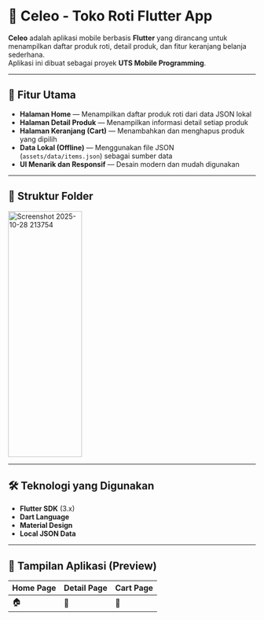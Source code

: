# 🍰 Celeo - Toko Roti Flutter App

**Celeo** adalah aplikasi mobile berbasis **Flutter** yang dirancang untuk menampilkan daftar produk roti, detail produk, dan fitur keranjang belanja sederhana.  
Aplikasi ini dibuat sebagai proyek **UTS Mobile Programming**.

---

## 🚀 Fitur Utama

-  **Halaman Home** — Menampilkan daftar produk roti dari data JSON lokal  
-  **Halaman Detail Produk** — Menampilkan informasi detail setiap produk  
-  **Halaman Keranjang (Cart)** — Menambahkan dan menghapus produk yang dipilih  
-  **Data Lokal (Offline)** — Menggunakan file JSON (`assets/data/items.json`) sebagai sumber data  
-  **UI Menarik dan Responsif** — Desain modern dan mudah digunakan  

---

## 🧱 Struktur Folder
<img width="150" height="500" alt="Screenshot 2025-10-28 213754" src="https://github.com/user-attachments/assets/2aa721da-0201-4c4f-8956-fe302d5a8246" />

---

## 🛠️ Teknologi yang Digunakan

- **Flutter SDK** (3.x)
- **Dart Language**
- **Material Design**
- **Local JSON Data**

---

## 📸 Tampilan Aplikasi (Preview)
| Home Page | Detail Page | Cart Page |
| --------- | ----------- | --------- |
| 🏠        | 🍩          | 🛒        |
